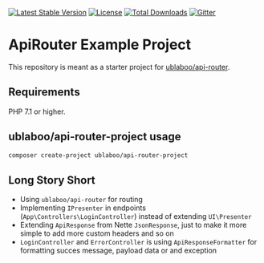 [![Latest Stable Version](https://poser.pugx.org/ublaboo/api-router-project/v/stable)](https://packagist.org/packages/ublaboo/api-router-project)
[![License](https://poser.pugx.org/ublaboo/api-router-project/license)](https://packagist.org/packages/ublaboo/api-router-project)
[![Total Downloads](https://poser.pugx.org/ublaboo/api-router-project/downloads)](https://packagist.org/packages/ublaboo/api-router-project)
[![Gitter](https://img.shields.io/gitter/room/nwjs/nw.js.svg)](https://gitter.im/ublaboo/help)

# ApiRouter Example Project

This repository is meant as a starter project for [ublaboo/api-router](https://github.com/ublaboo/api-router).

## Requirements

PHP 7.1 or higher.


## ublaboo/api-router-project usage

```bash
composer create-project ublaboo/api-router-project
```

## Long Story Short

- Using `ublaboo/api-router` for routing
- Implementing `IPresenter` in endpoints (`App\Controllers\LoginController`) instead of extending `UI\Presenter`
- Extending `ApiResponse` from Nette `JsonResponse`, just to make it more simple to add more custom headers and so on
- `LoginController` and `ErrorController` is using `ApiResponseFormatter` for formatting succes message, payload data or and exception
